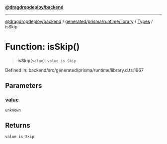 [**@dragdropdeploy/backend**](../../../../../../../README.md)

***

[@dragdropdeploy/backend](../../../../../../../README.md) / [generated/prisma/runtime/library](../../../README.md) / [Types](../README.md) / isSkip

# Function: isSkip()

> **isSkip**(`value`): `value is Skip`

Defined in: backend/src/generated/prisma/runtime/library.d.ts:1967

## Parameters

### value

`unknown`

## Returns

`value is Skip`
